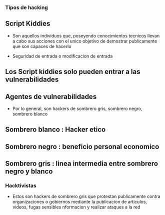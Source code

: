### Tipos de hacking

## Script Kiddies

* Son aquellos individuos que, poseyendo conocimientos tecnicos llevan a cabo sus acciones con el unico objetivo de demostrar publicamente que son capaces de hacerlo


* Seguridad de entrada o modificacion de entrada

## Los Script kiddies solo pueden entrar a las vulnerabilidades

## Agentes de vulnerabilidades

* Por lo general, son hackers de sombrero gris, sombrero negro, sombrero blanco

## Sombrero blanco : Hacker etico

## Sombrero negro : beneficio personal economico

## Sombrero gris : linea intermedia entre sombrero negro y blanco 

### Hacktivistas

* Estos son hackers de sombrero gris que protestan publicamente contra organizaciones o gobiernos mediante la publicacion de articulos, videos, fugas sensibles nformacion y realizar ataques a la red 

